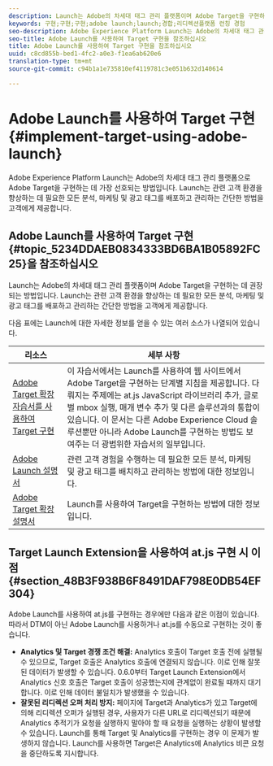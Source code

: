 ```yaml
---
description: Launch는 Adobe의 차세대 태그 관리 플랫폼이며 Adobe Target을 구현하는 데 권장되는 방법입니다. Launch는 관련 고객 환경을 향상하는 데 필요한 모든 분석, 마케팅 및 광고 태그를 배포하고 관리하는 간단한 방법을 고객에게 제공합니다.
keywords: 구현;구현;구현;adobe launch;launch;경합;리디렉션플랫폼 런칭 경험
seo-description: Adobe Experience Platform Launch는 Adobe의 차세대 태그 관리 플랫폼으로 Adobe Target을 구현하는 데 가장 선호되는 방법입니다. Launch는 관련 고객 환경을 향상하는 데 필요한 모든 분석, 마케팅 및 광고 태그를 배포하고 관리하는 간단한 방법을 고객에게 제공합니다.
seo-title: Adobe Launch를 사용하여 Target 구현을 참조하십시오
title: Adobe Launch를 사용하여 Target 구현을 참조하십시오
uuid: c8cd855b-bed1-4fc2-a0e3-f1ea6ab620e6
translation-type: tm+mt
source-git-commit: c94b1a1e735810ef4119781c3e051b632d140614

---
```



# Adobe Launch를 사용하여 Target 구현{#implement-target-using-adobe-launch}

Adobe Experience Platform Launch는 Adobe의 차세대 태그 관리 플랫폼으로 Adobe Target을 구현하는 데 가장 선호되는 방법입니다. Launch는 관련 고객 환경을 향상하는 데 필요한 모든 분석, 마케팅 및 광고 태그를 배포하고 관리하는 간단한 방법을 고객에게 제공합니다.

## Adobe Launch를 사용하여 Target 구현{#topic_5234DDAEB0834333BD6BA1B05892FC25}을 참조하십시오 

Launch는 Adobe의 차세대 태그 관리 플랫폼이며 Adobe Target을 구현하는 데 권장되는 방법입니다. Launch는 관련 고객 환경을 향상하는 데 필요한 모든 분석, 마케팅 및 광고 태그를 배포하고 관리하는 간단한 방법을 고객에게 제공합니다.

다음 표에는 Launch에 대한 자세한 정보를 얻을 수 있는 여러 소스가 나열되어 있습니다.

| 리소스 | 세부 사항 |
|--- |--- |
| [Adobe Target 확장 자습서를 사용하여 Target 구현](https://docs.adobe.com/content/help/en/experience-cloud/implementing-in-websites-with-launch/implement-solutions/target.html) | 이 자습서에서는 Launch를 사용하여 웹 사이트에서 Adobe Target을 구현하는 단계별 지침을 제공합니다. 다뤄지는 주제에는 at.js JavaScript 라이브러리 추가, 글로벌 mbox 실행, 매개 변수 추가 및 다른 솔루션과의 통합이 있습니다. 이 문서는 다른 Adobe Experience Cloud 솔루션뿐만 아니라 Adobe Launch를 구현하는 방법도 보여주는 더 광범위한 자습서의 일부입니다. |
| [Adobe Launch 설명서](https://docs.adobe.com/content/help/en/launch/using/intro/get-started/quick-start.html) | 관련 고객 경험을 수행하는 데 필요한 모든 분석, 마케팅 및 광고 태그를 배치하고 관리하는 방법에 대한 정보입니다. |
| [Adobe Target 확장 설명서](https://docs.adobe.com/content/help/en/launch/using/extensions-ref/adobe-extension/target-extension/overview.html) | Launch를 사용하여 Target을 구현하는 방법에 대한 정보입니다. |

## Target Launch Extension을 사용하여 at.js 구현 시 이점 {#section_48B3F938B6F8491DAF798E0DB54EF304}

Adobe Launch를 사용하여 at.js를 구현하는 경우에만 다음과 같은 이점이 있습니다. 따라서 DTM이 아닌 Adobe Launch를 사용하거나 at.js를 수동으로 구현하는 것이 좋습니다.

* **Analytics 및 Target 경쟁 조건 해결:** Analytics 호출이 Target 호출 전에 실행될 수 있으므로, Target 호출은 Analytics 호출에 연결되지 않습니다. 이로 인해 잘못된 데이터가 발생할 수 있습니다. 0.6.0부터 Target Launch Extension에서 Analytics 신호 호출은 Target 호출이 성공했는지에 관계없이 완료될 때까지 대기합니다. 이로 인해 데이터 불일치가 발생했을 수 있습니다.
* **잘못된 리디렉션 오퍼 처리 방지:** 페이지에 Target과 Analytics가 있고 Target에 의해 리디렉션 오퍼가 실행된 경우, 사용자가 다른 URL로 리디렉션되기 때문에 Analytics 추적기가 요청을 실행하지 말아야 할 때 요청을 실행하는 상황이 발생할 수 있습니다. Launch를 통해 Target 및 Analytics를 구현하는 경우 이 문제가 발생하지 않습니다. Launch를 사용하면 Target은 Analytics에 Analytics 비콘 요청을 중단하도록 지시합니다.
